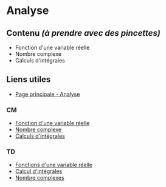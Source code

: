 # Analyse

## Contenu *(à prendre avec des pincettes)*
- Fonction d'une variable réelle
- Nombre complexe
- Calculs d'intégrales

## Liens utiles
- [Page principale - Analyse](https://web4.ensiie.fr/~christophe.mouilleron/Teaching/ANAL/index.html)

### CM
- [Fonction d'une variable réelle](https://web4.ensiie.fr/~christophe.mouilleron/Teaching/ANAL/anal1.pdf)
- [Nombre complexe](https://web4.ensiie.fr/~christophe.mouilleron/Teaching/ANAL/anal2.pdf)
- [Calculs d'intégrales](https://web4.ensiie.fr/~christophe.mouilleron/Teaching/ANAL/anal3.pdf)

### TD
- [Fonctions d'une variable réelle](https://web4.ensiie.fr/~christophe.mouilleron/Teaching/ANAL/td01-suj.pdf)
- [Calcul d'intégrales](https://web4.ensiie.fr/~christophe.mouilleron/Teaching/ANAL/td02-suj.pdf)
- [Nombre complexes](https://web4.ensiie.fr/~christophe.mouilleron/Teaching/ANAL/td03-suj.pdf)
